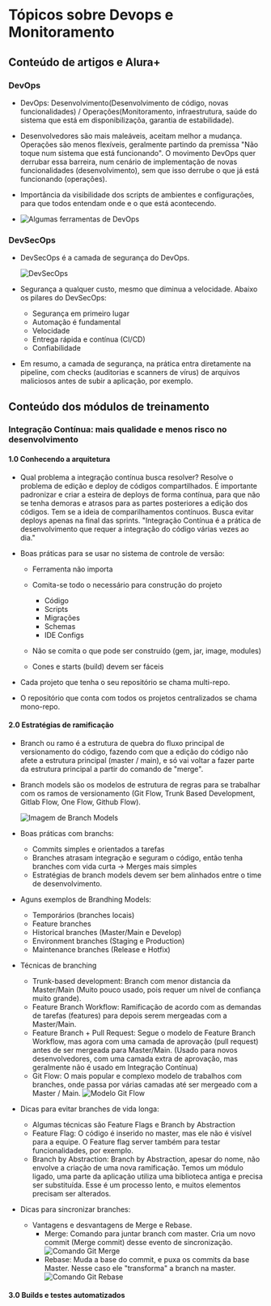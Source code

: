 # Tópicos sobre Devops e Monitoramento

## Conteúdo de artigos e Alura+

### DevOps

- DevOps: Desenvolvimento(Desenvolvimento de código, novas funcionalidades) / Operações(Monitoramento, infraestrutura, saúde do sistema que está em disponibilizaçõa, garantia de estabilidade).

- Desenvolvedores são mais maleáveis, aceitam melhor a mudança. Operações são menos flexíveis, geralmente partindo da premissa "Não toque num sistema que está funcionando". O movimento DevOps quer derrubar essa barreira, num cenário de implementação de novas funcionalidades (desenvolvimento), sem que isso derrube o que já está funcionando (operações).

- Importância da visibilidade dos scripts de ambientes e configurações, para que todos entendam onde e o que está acontecendo.

- ![Algumas ferramentas de DevOps](/Anexos/img/ferramentasDevOps.png)

### DevSecOps

- DevSecOps é a camada de segurança do DevOps.

    ![DevSecOps](/Anexos/img/devSecOps.png)

- Segurança a qualquer custo, mesmo que diminua a velocidade. Abaixo os pilares do DevSecOps:

    - Segurança em primeiro lugar
    - Automação é fundamental
    - Velocidade
    - Entrega rápida e contínua (CI/CD)
    - Confiabilidade

- Em resumo, a camada de segurança, na prática entra diretamente na pipeline, com checks (auditorias e scanners de vírus) de arquivos maliciosos antes de subir a aplicação, por exemplo.

## Conteúdo dos módulos de treinamento

### Integração Contínua: mais qualidade e menos risco no desenvolvimento

#### 1.0 Conhecendo a arquitetura

- Qual problema a integração contínua busca resolver? Resolve o problema de edição e deploy de códigos compartilhados. É importante padronizar e criar a esteira de deploys de forma contínua, para que não se tenha demoras e atrasos para as partes posteriores a edição dos códigos. Tem se a ideia de comparilhamentos contínuos. Busca evitar deploys apenas na final das sprints. "Integração Contínua é a prática de desenvolvimento que requer a integração do código várias vezes ao dia."

- Boas práticas para se usar no sistema de controle de versão: 

    - Ferramenta não importa
    - Comita-se todo o necessário para construção do projeto 
        - Código
        - Scripts
        - Migrações
        - Schemas
        - IDE Configs

    - Não se comita o que pode ser construído (gem, jar, image, modules)
    - Cones e starts (build) devem ser fáceis

- Cada projeto que tenha o seu repositório se chama multi-repo.

- O repositório que conta com todos os projetos centralizados se chama mono-repo.

#### 2.0 Estratégias de ramificação

- Branch ou ramo é a estrutura de quebra do fluxo principal de versionamento do código, fazendo com que a edição do código não afete a estrutura principal (master / main), e só vai voltar a fazer parte da estrutura principal a partir do comando de "merge".

- Branch models são os modelos de estrutura de regras para se trabalhar com os ramos de versionamento (Git Flow, Trunk Based Development, Gitlab Flow, One Flow, Github Flow).

    ![Imagem de Branch Models](/Anexos/img/Branches.png)

- Boas práticas com branchs:

    - Commits simples e orientados a tarefas
    - Branches atrasam integração e seguram o código, então tenha branches com vida curta -> Merges mais simples
    - Estratégias de branch models devem ser bem alinhados entre o time de desenvolvimento.

- Aguns exemplos de Brandhing Models:

    - Temporários (branches locais)
    - Feature branches
    - Historical branches (Master/Main e Develop)
    - Environment branches (Staging e Production)
    - Maintenance branches (Release e Hotfix)

- Técnicas de branching

    - Trunk-based development: Branch com menor distancia da Master/Main (Muito pouco usado, pois requer um nível de confiança muito grande).
    - Feature Branch Workflow: Ramificação de acordo com as demandas de tarefas (features) para depois serem mergeadas com a Master/Main.
    - Feature Branch + Pull Request: Segue o modelo de Feature Branch Workflow, mas agora com uma camada de aprovação (pull request) antes de ser mergeada para Master/Main. (Usado para novos desenvolvedores, com uma camada extra de aprovação, mas geralmente não é usado em Integração Contínua)
    - Git Flow: O mais popular e complexo modelo de trabalhos com branches, onde passa por várias camadas até ser mergeado com a Master / Main.
        ![Modelo Git Flow](/Anexos/img/GitFlow.png)

- Dicas para evitar branches de vida longa:

    - Algumas técnicas são Feature Flags e Branch by Abstraction
    - Feature Flag: O código é inserido no master, mas ele não é visível para a equipe. O Feature flag server também para testar funcionalidades, por exemplo.
    - Branch by Abstraction: Branch by Abstraction, apesar do nome, não envolve a criação de uma nova ramificação. Temos um módulo ligado, uma parte da aplicação utiliza uma biblioteca antiga e precisa ser substituída. Esse é um processo lento, e muitos elementos precisam ser alterados.

- Dicas para sincronizar branches:

    - Vantagens e desvantagens de Merge e Rebase.
        - Merge: Comando para juntar branch com master. Cria um novo commit (Merge commit) desse evento de sincronização. 
            ![Comando Git Merge](/Anexos/img/Merge.png)
        - Rebase: Muda a base do commit, e puxa os commits da base Master. Nesse caso ele "transforma" a branch na master.
            ![Comando Git Rebase](/Anexos/img/Rebase.png)

#### 3.0 Builds e testes automatizados